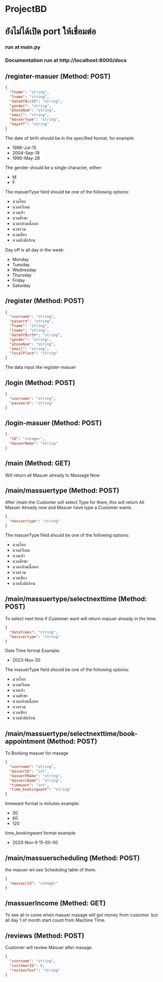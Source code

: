 # ProjectBD

# ยังไม่ได้เปิด port ให้เชื่อมต่อ
### run at main.py

### Documentation run at http://localhost:8000/docs


## /register-masuer (Method: POST)


```JSON
{
  "fname": "string",
  "lname": "string",
  "dateOfBirth": "string",
  "gender": "string",
  "phoneNum": "string",
  "email": "string",
  "masuerType": "string",
  "dayoff": "string"
}
```
The date of birth should be in the specified format, for example:

- 1996-Jul-15
- 2004-Sep-19
- 1990-May-28

The gender should be a single character, either:

- M
- F


The masuerType field should be one of the following options:

- นวดไทย
- นวดสวีเดน
- นวดเท้า
- นวดศีรษะ
- นวดกล้ามเนื้อคอ
- นวดรวม
- นวดเชียง
- นวดน้ำมันร้อน

Day off is all day in the week:

- Monday
- Tuesday
- Wednesday
- Thursday
- Friday
- Saturday


## /register (Method: POST)

```JSON
{
  "username": "string",
  "pasword": "string",
  "fname": "string",
  "lname": "string",
  "dateOfBirth": "string",
  "gender": "string",
  "phoneNum": "string",
  "email": "string",
  "localPlace": "string"
}
```
The data input like register-masuer


## /login (Method: POST)
```JSON
{
  "username": "string",
  "password": "string"
}
```

## /login-masuer (Method: POST)
```JSON
{
  "Id": "integer",
  "masuerName": "string"
}
```

## /main (Method: GET)
Will return all Masuer already to Massage Now

## /main/massuertype (Method: POST)
After /main the Customer will select Type for them, this will return All Masuer Already now and Masuer have type a Customer wants.
```JSON
{
  "massuertype": "string"
}
```
The masuerType field should be one of the following options:

- นวดไทย
- นวดสวีเดน
- นวดเท้า
- นวดศีรษะ
- นวดกล้ามเนื้อคอ
- นวดรวม
- นวดเชียง
- นวดน้ำมันร้อน

## /main/massuertype/selectnexttime (Method: POST)
To select next time if Customer want will return masuer already in the time.
```JSON
{
  "dateTimes": "string",
  "massuertype": "string"
}
```
Date Time format Example: 
- 2023-Nov-30

The masuerType field should be one of the following options:

- นวดไทย
- นวดสวีเดน
- นวดเท้า
- นวดศีรษะ
- นวดกล้ามเนื้อคอ
- นวดรวม
- นวดเชียง
- นวดน้ำมันร้อน

## /main/massuertype/selectnexttime/book-appointment (Method: POST)
To Booking masuer for masage  
```JSON
{
  "username": "string",
  "masuerId": "int",
  "masuerFName": "string",
  "masuerLName": "string",
  "timewant": "int",
  "time_bookingwant": "string"
}
```
timewant format is minutes example:
- 30
- 60
- 120

time_bookingwant format example:
- 2023-Nov-9 15-00-00

## /main/massuerscheduling (Method: POST)
the masuer wii see Scheduling table of them.
```JSON
{
  "massuerId": "integer"
}
```

## /massuerIncome (Methed: GET)
To see all in come when masuer masage will got money from customer. but all day 1 of month start count from Machine Time.


## /reviews (Method: POST)
Customer will review Masuer after masage.
```JSON
{
  "username": "string",
  "customerId": 0,
  "reviewsText": "string"
}
```
